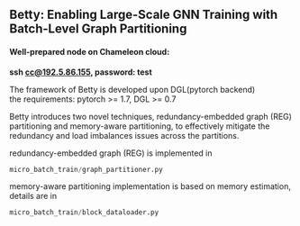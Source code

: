## Betty: Enabling Large-Scale GNN Training with Batch-Level Graph Partitioning  

#### Well-prepared node on Chameleon cloud:   
**ssh cc@192.5.86.155, password: test**




 The framework of Betty is developed upon DGL(pytorch backend)  
 the requirements:  pytorch >= 1.7, DGL >= 0.7


Betty introduces two novel techniques, redundancy-embedded graph (REG) partitioning and memory-aware partitioning, to effectively mitigate the redundancy and load imbalances issues across the partitions. 


redundancy-embedded graph (REG) is implemented in  
```python
micro_batch_train/graph_partitioner.py  
```
memory-aware partitioning implementation is based on memory estimation, details are in  
```python 
micro_batch_train/block_dataloader.py  
```








